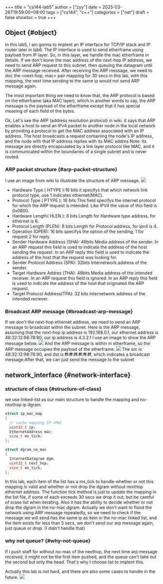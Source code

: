 +++
title = "cs144-lab5"
author = ["zyy"]
date = 2025-03-26T19:59:00+08:00
tags = ["cs144", "c++"]
categories = ["net"]
draft = false
showtoc = true
+++

## Object {#object}

In this lab5, I am gonna to implent an IP interface for TCP/IP stack and IP router later in lab6. The IP interface is used to send etherframe using payload from IP layer. So, in this layer, we handle the mac etherframe in details. If we don't konw the mac address of the next-hop IP address, we need to  send ARP request to this subnet, then queuing the datagram until the ARP message received. After receiving the ARP message, we need to doc the &lt;next-hop, mac&gt; pair mapping for 30 secs in this lab, with this mapping, the next time sending to the same ip would not send ARP message again.

The most important thing we need to know that, the ARP protocol is based on the etherframe (aka MAC layer), which in another words to say, the ARP message is the payload of the etherframe except that it has special meaning of each field of the bytes.

Ok, Let's see the ARP (address resolution protocol) in wiki. it says that ARP enables a host to send an IPv4 packet to another node in the local network by providing a protocol to get the MAC address associated with an IP address. The host broadcasts a request containing the node's IP address, and the node with that IP address replies with its MAC addres
Note: its message are directly encapsulated by a link layer protocol like MAC, and it is communicated within the boundaries of a single subnet and is never routed.


### ARP packet structure {#arp-packet-structure}

I use an image from wiki to illustrate the structure of ARP message.
![](/cs144/images/lab5_arp_structure.png)

-   Hardware Type ( HTYPE ):16 bits
    it specifys that which network link protocol type, use 1 indicates ethernet(MAC).
-   Protocol Type ( PTYPE ): 16 bits
    This field specifys the internet protocol for which the ARP request is intended. Like IPV4 the value of this field is 0x0800.
-   Hardware Length( HLEN ): 8 bits
    Length for Hardware type address, for ethernet is 6.
-   Protocol Length (PLEN): 8 bits
    Length for Protocol address, for ipv4 is 4.
-   Operation (OPER): 16 bits
    specifys the option of the sending, 1 for request 2 for reply.
-   Sender Hardware Address (SHA): 48bits
    Media address of the sender. In an ARP request this field is used to indicate the address of the host sending the request. In an ARP reply this field is used to indicate the address of the host that the request was looking for.
-   Sender Protocol Address (SPA): 32bits
    Internetwork address of the sender.
-   Target Hardware Addres (THA): 48bits
    Media address of the intended receiver. In an ARP request this field is ignored. In an ARP reply this field is used to indicate the address of the host that originated the ARP request.
-   Target Protocol Address(TPA): 32 bits
    Internetwork address of the intended reciever.


### Broadcast ARP message {#broadcast-arp-message}

If we don't the next-hop ethernet address, we need to send an ARP message to broadcast within the subnet. Here is the ARP message, assuming that the next-hop ip address is 192.168.0.1, our ethernet address is 48:32:12:98:78:90, our ip address is 4.3.2.1
I use an image to show the ARP message below.
![](/cs144/images/lab5_arp_message.png)
And the ARP message is within in etherframe, so the ARP message occupies the payload of the etherframe.
![](/cs144/images/lab5_ethernet_frame.png)
The src is 48:32:12:98:78:90, and dst is **ff:ff:ff:ff:ff:ff**, which indicates a broadcast message.After that, we can just send the message to the subnet


## network_interface {#network-interface}


### structure of class {#structure-of-class}

we use linked-list as our main structure to handle the mapping and no-nexthop ip dgram.

```c++
struct ip_mac_map
{
  // cache mapping IP->MAC
  uint32_t ip;
  EthernetAddress mac;
  size_t ms_tick;
};

struct dgram_no_mac
{
  InternetDatagram dgm;
  uint32_t next_hop;
  size_t ms_tick;
};
```

In this lab, each item of the list has a ms_tick to handle whether or not this mapping is valid and whether or not drop the dgram without nexthop ethernet address.
The function tick method is just to update the mapping in the list file, if some of each exceeds 30 secs we drop it out, but be careful of erase list when iterating. Also it has the ability to decide whether or not drop the dgram in the no-mac dgram. Actually we don't want to flood the network using ARP message repeatedly, so we need to check if the message we will send has the same ip as item in the no-mac linked list, and the item exists for less than 5 secs, we don't send our arp message again, just queue or drop. (I didn't handle that)


### why not queue? {#why-not-queue}

If i push staff for without no-mac of the nexthop, the next time arp message received, it might not be the first item pushed, and the queue can't take out the second but only the head. That's why I choose list to implent this.

Actually this lab is not hard, and there are also some cases to handle in the future.
![](/cs144/images/lab5_successfully.png)
